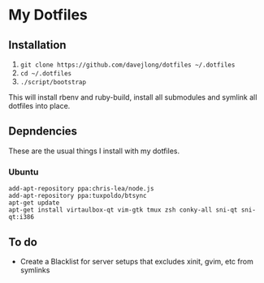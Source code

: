 # My Dotfiles
## Installation
1. `git clone https://github.com/davejlong/dotfiles ~/.dotfiles`
2. `cd ~/.dotfiles`
3. `./script/bootstrap`

This will install rbenv and ruby-build, install all submodules and symlink all dotfiles into place.

## Depndencies
These are the usual things I install with my dotfiles.

### Ubuntu

    add-apt-repository ppa:chris-lea/node.js
    add-apt-repository ppa:tuxpoldo/btsync
    apt-get update
    apt-get install virtaulbox-qt vim-gtk tmux zsh conky-all sni-qt sni-qt:i386

## To do

- Create a Blacklist for server setups that excludes xinit, gvim, etc from symlinks
